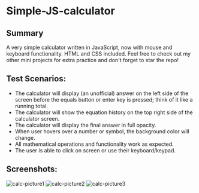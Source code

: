 # Simple-JS-calculator
## Summary
A very simple calculator written in JavaScript, now with mouse and keyboard functionality. HTML and CSS included.
Feel free to check out my other mini projects for extra practice and don't forget to star the repo! 

## Test Scenarios:
- The calculator will display (an unofficial) answer on the left side of the screen before the equals button or enter key is pressed; think of it like a running total. 
- The calculator will show the equation history on the top right side of the calculator screen.
- The calculator will display the final answer in full opacity. 
- When user hovers over a number or symbol, the background color will change.
- All mathematical operations and functionality work as expected.
- The user is able to click on screen or use their keyboard/keypad. 

## Screenshots:

![calc-picture1](https://user-images.githubusercontent.com/89874146/158045445-422f4b97-24be-494d-a32b-eb7cf72aeb0f.png)
![calc-picture2](https://user-images.githubusercontent.com/89874146/158045446-5cefa05a-51c3-40fa-890b-cd6e0a1b51e3.png)
![calc-picture3](https://user-images.githubusercontent.com/89874146/158045449-8b5fe665-cb02-446e-b81f-fb88db4319ee.png)
